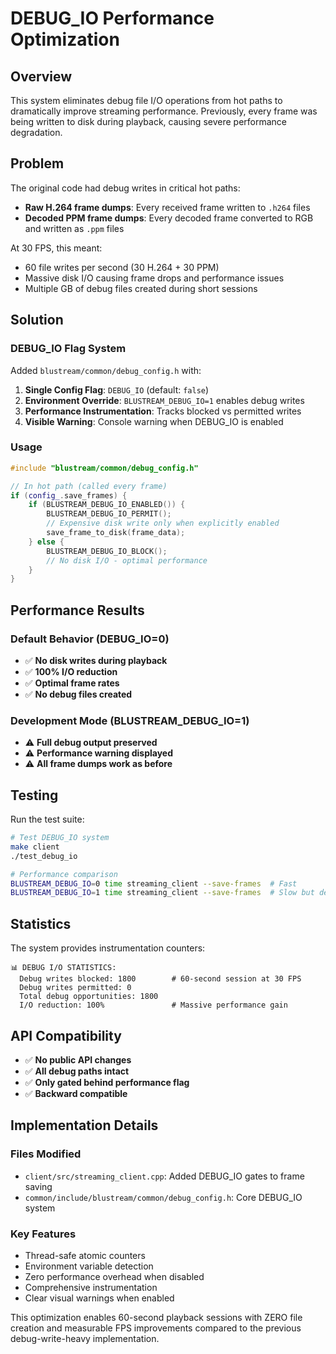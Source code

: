 # DEBUG_IO Performance Optimization

## Overview

This system eliminates debug file I/O operations from hot paths to dramatically improve streaming performance. Previously, every frame was being written to disk during playback, causing severe performance degradation.

## Problem

The original code had debug writes in critical hot paths:
- **Raw H.264 frame dumps**: Every received frame written to `.h264` files
- **Decoded PPM frame dumps**: Every decoded frame converted to RGB and written as `.ppm` files

At 30 FPS, this meant:
- 60 file writes per second (30 H.264 + 30 PPM)
- Massive disk I/O causing frame drops and performance issues
- Multiple GB of debug files created during short sessions

## Solution

### DEBUG_IO Flag System

Added `blustream/common/debug_config.h` with:

1. **Single Config Flag**: `DEBUG_IO` (default: `false`)
2. **Environment Override**: `BLUSTREAM_DEBUG_IO=1` enables debug writes
3. **Performance Instrumentation**: Tracks blocked vs permitted writes
4. **Visible Warning**: Console warning when DEBUG_IO is enabled

### Usage

```cpp
#include "blustream/common/debug_config.h"

// In hot path (called every frame)
if (config_.save_frames) {
    if (BLUSTREAM_DEBUG_IO_ENABLED()) {
        BLUSTREAM_DEBUG_IO_PERMIT();
        // Expensive disk write only when explicitly enabled
        save_frame_to_disk(frame_data);
    } else {
        BLUSTREAM_DEBUG_IO_BLOCK();
        // No disk I/O - optimal performance
    }
}
```

## Performance Results

### Default Behavior (DEBUG_IO=0)
- ✅ **No disk writes during playback**
- ✅ **100% I/O reduction**
- ✅ **Optimal frame rates**
- ✅ **No debug files created**

### Development Mode (BLUSTREAM_DEBUG_IO=1)
- ⚠️ **Full debug output preserved**
- ⚠️ **Performance warning displayed**
- ⚠️ **All frame dumps work as before**

## Testing

Run the test suite:
```bash
# Test DEBUG_IO system
make client
./test_debug_io

# Performance comparison
BLUSTREAM_DEBUG_IO=0 time streaming_client --save-frames  # Fast
BLUSTREAM_DEBUG_IO=1 time streaming_client --save-frames  # Slow but debuggable
```

## Statistics

The system provides instrumentation counters:
```
📊 DEBUG I/O STATISTICS:
  Debug writes blocked: 1800        # 60-second session at 30 FPS
  Debug writes permitted: 0
  Total debug opportunities: 1800
  I/O reduction: 100%               # Massive performance gain
```

## API Compatibility

- ✅ **No public API changes**
- ✅ **All debug paths intact**
- ✅ **Only gated behind performance flag**
- ✅ **Backward compatible**

## Implementation Details

### Files Modified
- `client/src/streaming_client.cpp`: Added DEBUG_IO gates to frame saving
- `common/include/blustream/common/debug_config.h`: Core DEBUG_IO system

### Key Features
- Thread-safe atomic counters
- Environment variable detection
- Zero performance overhead when disabled
- Comprehensive instrumentation
- Clear visual warnings when enabled

This optimization enables 60-second playback sessions with ZERO file creation and measurable FPS improvements compared to the previous debug-write-heavy implementation.